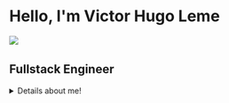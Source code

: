 # Hello, I'm Victor Hugo Leme 
<img src="https://raw.githubusercontent.com/MartinHeinz/MartinHeinz/master/wave.gif" width="30">

## Fullstack Engineer

<details closed>
<summary>Details about me!</summary>
<br>

- :keyboard: Software Analysis and Development graduating
- :coffee: Midlevel Software Engineer at Scale Systems
- 📫 How to reach me: [**My LinkedIn**](https://www.linkedin.com/in/victor-hugoleme/?locale=en_US)
- My ReactJs [**portfolio**](https://victorhleme.dev/)
<br>

<h2 align="center">
  Certifications:
</h2>

<p align="center">
  <a href="https://www.credly.com/badges/61d40ecc-6a01-4e7b-9ac2-e865a692552d/public_url">
    <img src="https://raw.githubusercontent.com/VictorHugoLeme/VictorHugoLeme/main/badges/aws-certified-cloud-practitioner.png" alt="AWS Certified Cloud Practitioner Badge"/>
  </a>
</p>

<h2 align="center">
   My tools:
</h2>

<p align="center">
<img src="https://skillicons.dev/icons?i=java,spring" />
<img src="https://skillicons.dev/icons?i=aws,firebase,mysql"/>
<img src="https://skillicons.dev/icons?i=postgres,mongodb" />
<br>
<img src="https://skillicons.dev/icons?i=react,vue" />
<img src="https://skillicons.dev/icons?i=docker,postman" />
<br>
</p>

<br>
<p align="center">
  <b>Social Network: </b>
</p>

<p align="center">
  <a href="https://www.linkedin.com/in/victor-hugoleme/?locale=en_US">
    <img src="https://img.shields.io/badge/-Linkedin-0077B5?style=for-the-badge&logo=Linkedin&logoColor=white" alt="LinkedIn Profile"/>
  </a>
</p>

</details>
